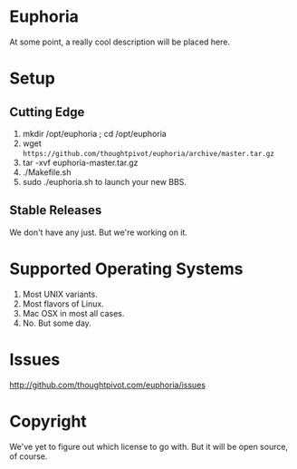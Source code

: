 # Euphoria

At some point, a really cool description will be placed here.

# Setup

## Cutting Edge 
1. mkdir /opt/euphoria ; cd /opt/euphoria
2. wget `https://github.com/thoughtpivot/euphoria/archive/master.tar.gz`
3. tar -xvf euphoria-master.tar.gz
4. ./Makefile.sh
5. sudo ./euphoria.sh to launch your new BBS.

## Stable Releases
We don't have any just. But we're working on it.

# Supported Operating Systems
1. Most UNIX variants.
2. Most flavors of Linux.
3. Mac OSX in most all cases.
4. No. But some day.

# Issues
http://github.com/thoughtpivot.com/euphoria/issues

# Copyright
We've yet to figure out which license to go with. But it will be open source, of course.




